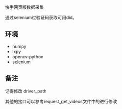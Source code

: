 快手网页版数据采集

通过selenium过验证码获取可用did。

## 环境

- numpy
- lxpy
- opencv-python
- selenium


## 备注

记得修改 driver_path

其他的接口可以参考request_get_videos文件中的进行修改